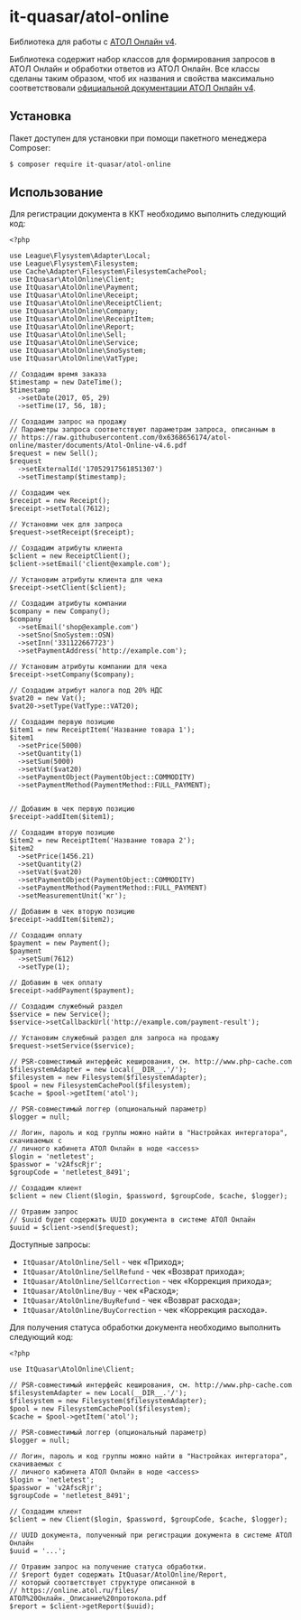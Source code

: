 # it-quasar/atol-online

Библиотека для работы с [АТОЛ Онлайн v4](https://online.atol.ru/).

Библиотека содержит набор классов для формирования запросов в АТОЛ Онлайн и обработки ответов из АТОЛ Онлайн.
Все классы сделаны таким образом, чтоб их названия и свойства максимально соответствовали [официальной документации
АТОЛ Онлайн v4](https://raw.githubusercontent.com/0x6368656174/atol-online/master/documents/Atol-Online-v4.6.pdf).

## Установка

Пакет доступен для установки при помощи пакетного менеджера Composer:

```.sh
$ composer require it-quasar/atol-online
```

## Использование

Для регистрации документа в ККТ необходимо выполнить следующий код:

```.php
<?php

use League\Flysystem\Adapter\Local;
use League\Flysystem\Filesystem;
use Cache\Adapter\Filesystem\FilesystemCachePool;
use ItQuasar\AtolOnline\Client;
use ItQuasar\AtolOnline\Payment;
use ItQuasar\AtolOnline\Receipt;
use ItQuasar\AtolOnline\ReceiptClient;
use ItQuasar\AtolOnline\Company;
use ItQuasar\AtolOnline\ReceiptItem;
use ItQuasar\AtolOnline\Report;
use ItQuasar\AtolOnline\Sell;
use ItQuasar\AtolOnline\Service;
use ItQuasar\AtolOnline\SnoSystem;
use ItQuasar\AtolOnline\VatType;

// Создадим время заказа
$timestamp = new DateTime();
$timestamp
  ->setDate(2017, 05, 29)
  ->setTime(17, 56, 18);
  
// Создадим запрос на продажу
// Параметры запроса соответствуют параметрам запроса, описанным в 
// https://raw.githubusercontent.com/0x6368656174/atol-online/master/documents/Atol-Online-v4.6.pdf
$request = new Sell();
$request
  ->setExternalId('17052917561851307')
  ->setTimestamp($timestamp);

// Создадим чек
$receipt = new Receipt();
$receipt->setTotal(7612);

// Установми чек для запроса
$request->setReceipt($receipt);

// Создадим атрибуты клиента
$client = new ReceiptClient();
$client->setEmail('client@example.com');

// Установим атрибуты клиента для чека
$receipt->setClient($client);

// Создадим атрибуты компании
$company = new Company();
$company
  ->setEmail('shop@example.com')
  ->setSno(SnoSystem::OSN)
  ->setInn('331122667723')
  ->setPaymentAddress('http://example.com');
  
// Установим атрибуты компании для чека
$receipt->setCompany($company);

// Создадим атрибут налога под 20% НДС
$vat20 = new Vat();
$vat20->setType(VatType::VAT20);

// Создадим первую позицию
$item1 = new ReceiptItem('Название товара 1');
$item1
  ->setPrice(5000)
  ->setQuantity(1)
  ->setSum(5000)
  ->setVat($vat20)
  ->setPaymentObject(PaymentObject::COMMODITY)
  ->setPaymentMethod(PaymentMethod::FULL_PAYMENT);
  

// Добавим в чек первую позицию
$receipt->addItem($item1);

// Создадим вторую позицию
$item2 = new ReceiptItem('Название товара 2');
$item2
  ->setPrice(1456.21)
  ->setQuantity(2)
  ->setVat($vat20)
  ->setPaymentObject(PaymentObject::COMMODITY)
  ->setPaymentMethod(PaymentMethod::FULL_PAYMENT)
  ->setMeasurementUnit('кг');

// Добавим в чек вторую позицию
$receipt->addItem($item2);

// Создадим оплату
$payment = new Payment();
$payment
  ->setSum(7612)
  ->setType(1);

// Добавим в чек оплату
$receipt->addPayment($payment);

// Создадим служебный раздел
$service = new Service();
$service->setCallbackUrl('http://example.com/payment-result');

// Установим служебный раздел для запроса на продажу
$request->setService($service);

// PSR-совместимый интерфейс кеширования, см. http://www.php-cache.com
$filesystemAdapter = new Local(__DIR__.'/');
$filesystem = new Filesystem($filesystemAdapter);
$pool = new FilesystemCachePool($filesystem);
$cache = $pool->getItem('atol');

// PSR-совместимый логгер (опциональный параметр)
$logger = null;

// Логин, пароль и код группы можно найти в "Настройках интергатора", скачиваемых с 
// личного кабинета АТОЛ Онлайн в ноде <access>
$login = 'netletest';
$passwor = 'v2AfscRjr';
$groupCode = 'netletest_8491';

// Создадим клиент
$client = new Client($login, $password, $groupCode, $cache, $logger);

// Отравим запрос
// $uuid будет содержать UUID документа в системе АТОЛ Онлайн
$uuid = $client->send($request);
```

Доступные запросы:
* `ItQuasar/AtolOnline/Sell` - чек «Приход»;
* `ItQuasar/AtolOnline/SellRefund` - чек «Возврат прихода»;
* `ItQuasar/AtolOnline/SellCorrection` - чек «Коррекция прихода»;
* `ItQuasar/AtolOnline/Buy` - чек «Расход»;
* `ItQuasar/AtolOnline/BuyRefund` - чек «Возврат расхода»;
* `ItQuasar/AtolOnline/BuyCorrection` - чек «Коррекция расхода».


Для получения статуса обработки документа необходимо выполнить следующий код:

```.php
<?php

use ItQuasar\AtolOnline\Client;

// PSR-совместимый интерфейс кеширования, см. http://www.php-cache.com
$filesystemAdapter = new Local(__DIR__.'/');
$filesystem = new Filesystem($filesystemAdapter);
$pool = new FilesystemCachePool($filesystem);
$cache = $pool->getItem('atol');

// PSR-совместимый логгер (опциональный параметр)
$logger = null;

// Логин, пароль и код группы можно найти в "Настройках интергатора", скачиваемых с 
// личного кабинета АТОЛ Онлайн в ноде <access>
$login = 'netletest';
$passwor = 'v2AfscRjr';
$groupCode = 'netletest_8491';

// Создадим клиент
$client = new Client($login, $password, $groupCode, $cache, $logger);

// UUID документа, полученный при регистрации документа в системе АТОЛ Онлайн
$uuid = '...';

// Отравим запрос на получение статуса обработки.
// $report будет содержать ItQuasar/AtolOnline/Report,
// который соответствует структуре описанной в 
// https://online.atol.ru/files/АТОЛ%20Онлайн._Описание%20протокола.pdf
$report = $client->getReport($uuid);
```
